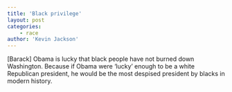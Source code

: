 ```yaml
---
title: 'Black privilege'
layout: post
categories:
    - race
author: 'Kevin Jackson'
---
```


\[Barack\] Obama is lucky that black people have not burned down Washington. Because if Obama were ‘lucky’ enough to be a white Republican president, he would be the most despised president by blacks in modern history.
